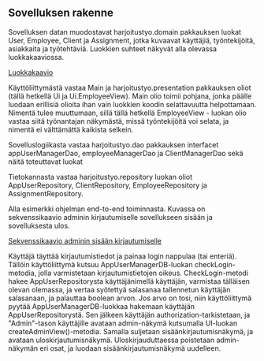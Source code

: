 ## Sovelluksen rakenne
Sovelluksen datan muodostavat harjoitustyo.domain pakkauksen luokat User, Employee, Client ja Assignment, jotka kuvaavat käyttäjiä, työntekijöitä, asiakkaita ja työtehtäviä. Luokkien suhteet näkyvät alla olevassa luokkakaaviossa.

[Luokkakaavio](https://github.com/RoniNiklas/ot-harjoitustyo/blob/master/dokumentaatio/LuokkakaavioUusi.jpg)

Käyttöliittymästä vastaa Main ja harjoitustyo.presentation pakkauksen oliot (tällä hetkellä Ui ja Ui.EmployeeView). Main olio toimii pohjana, jonka päälle luodaan erillisiä olioita ihan vain luokkien koodin selattavuutta helpottamaan. Nimentä tulee muuttumaan, sillä tällä hetkellä EmployeeView - luokan olio vastaa siitä työnantajan näkymästä, missä työntekijöitä voi selata, ja nimentä ei välttämättä kaikista selkein.

Sovelluslogiikasta vastaa harjoitustyo.dao pakkauksen interfacet appUserManagerDao, employeeManagerDao ja ClientManagerDao sekä näitä toteuttavat luokat

Tietokannasta vastaa harjoitustyo.repository luokan oliot AppUserRepository, ClientRepository, EmployeeRepository ja AssignmentRepository.

Alla esimerkki ohjelman end-to-end toiminnasta. Kuvassa on sekvenssikaavio adminin kirjautumiselle sovellukseen sisään ja sovelluksesta ulos.

[Sekvenssikaavio adminin sisään kirjautumiselle](https://github.com/RoniNiklas/ot-harjoitustyo/blob/master/dokumentaatio/sekvenssikaavioUusi.png)

Käyttäjä täyttää kirjautumistiedot ja painaa login nappulaa (tai enteriä). Tällöin käyttöliittymä kutsuu AppUserManagerDB-luokan checkLogin-metodia, jolla varmistetaan kirjautumistietojen oikeus. CheckLogin-metodi hakee AppUserRepositorysta käyttäjänimellä käyttäjän, varmistaa tälläisen olevan olemassa, ja vertaa syötettyä salasanaa tallennetun käyttäjän salasanaan, ja palauttaa boolean arvon. Jos arvo on tosi, niin käyttöliittymä pyytää AppUserManagerDB-luokkaa hakemaan käyttäjän AppUserRepositorystä. Sen jälkeen käyttäjän authorization-tarkistetaan, ja "Admin"-tason käyttäjille avataan admin-näkymä kutsumalla UI-luokan createAdminView()-metodia. Samalla suljetaan sisäänkirjautumisnäkymä, ja avataan uloskirjautumisnäkymä. Uloskirjauduttaessa poistetaan admin-näkymän eri osat, ja luodaan sisäänkirjautumisnäkymä uudelleen.
